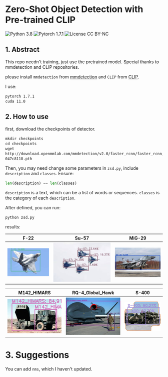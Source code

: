 # Zero-Shot Object Detection with Pre-trained CLIP

![Python 3.8](https://img.shields.io/badge/python-3.8-green.svg?style=plastic)
![Pytorch 1.7.1](https://img.shields.io/badge/pytorch-1.7.1-green.svg?style=plastic)
![License CC BY-NC](https://img.shields.io/badge/license-Apache_2.0-green.svg?style=plastic)

## 1. Abstract

This repo needn't training, just use the pretrained model. Special thanks to mmdetection and CLIP repositories.

please install `mmdetection` from [mmdetection](https://github.com/open-mmlab/mmdetection) and `CLIP` from [CLIP](https://github.com/openai/CLIP).

I use:

```vim
pytorch 1.7.1
cuda 11.0
```

## 2. How to use

first, download the checkpoints of detector.

```shell
mkdir checkpoints
cd checkpoints
wget http://download.openmmlab.com/mmdetection/v2.0/faster_rcnn/faster_rcnn_r50_fpn_1x_coco/faster_rcnn_r50_fpn_1x_coco_20200130-047c8118.pth
```

Then, you may need change some parameters in `zsd.py`, include `description` and `classes`. Ensure:

```python
len(description) == len(classes)
```

`description` is a text, which can be a list of words or sequences. `classes` is the category of each `description`.

After defined, you can run:


```shell
python zsd.py
```

results:

|F-22|Su-57|MiG-29|
|--|--|--|
|![](./results/F-22.jpg)|![](./results/Su-57.jpg)|![](./results/MiG-29.jpg)|

|M142_HIMARS|RQ-4_Global_Hawk|S-400|
|--|--|--|
|![](./results/M142_HIMARS.jpg)|![](./results/RQ-4_Global_Hawk.jpg)|![](./results/S400.jpg)|

# 3. Suggestions

You can add `nms`, which I haven't updated.
